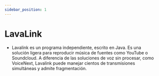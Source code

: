 ```yaml
---
sidebar_position: 1
---
```


# LavaLink
- Lavalink es un programa independiente, escrito en Java. Es una solución ligera para reproducir música de fuentes como YouTube o Soundcloud. A diferencia de las soluciones de voz sin procesar, como VoiceNext, Lavalink puede manejar cientos de transmisiones simultáneas y admite fragmentación.